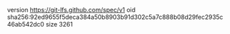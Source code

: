 version https://git-lfs.github.com/spec/v1
oid sha256:92ed9655f5deca384a50b8903b91d302c5a7c888b08d29fec2935c46ab542dc0
size 3261
